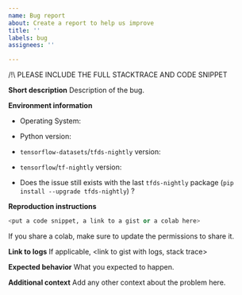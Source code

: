 ```yaml
---
name: Bug report
about: Create a report to help us improve
title: ''
labels: bug
assignees: ''

---
```


/!\ PLEASE INCLUDE THE FULL STACKTRACE AND CODE SNIPPET

**Short description**
Description of the bug.

**Environment information**
* Operating System: <os>
* Python version: <version>
* `tensorflow-datasets`/`tfds-nightly` version: <package and version>
* `tensorflow`/`tf-nightly` version: <package and version>

* Does the issue still exists with the last `tfds-nightly` package (`pip install --upgrade tfds-nightly`) ?

**Reproduction instructions**

```python
<put a code snippet, a link to a gist or a colab here>
```

If you share a colab, make sure to update the permissions to share it.

**Link to logs**
If applicable, <link to gist with logs, stack trace>

**Expected behavior**
What you expected to happen.

**Additional context**
Add any other context about the problem here.